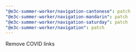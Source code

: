 ```yaml
---
"@e3c-summer-worker/navigation-cantonese": patch
"@e3c-summer-worker/navigation-mandarin": patch
"@e3c-summer-worker/navigation-saturday": patch
"@e3c-summer-worker/navigation": patch
---
```


Remove COVID links

